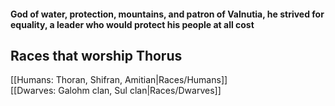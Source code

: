 #### God of water, protection, mountains, and patron of Valnutia, he strived for equality, a leader who would protect his people at all cost  

## Races that worship Thorus  

[[Humans: Thoran, Shifran, Amitian|Races/Humans]]  
[[Dwarves: Galohm clan, Sul clan|Races/Dwarves]]